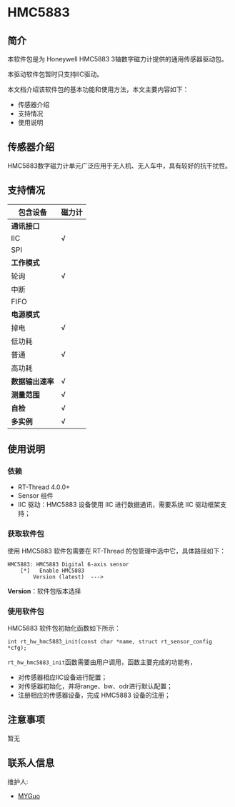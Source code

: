 # HMC5883

## 简介

本软件包是为 Honeywell HMC5883 3轴数字磁力计提供的通用传感器驱动包。

本驱动软件包暂时只支持IIC驱动。

本文档介绍该软件包的基本功能和使用方法，本文主要内容如下：

- 传感器介绍
- 支持情况
- 使用说明

## 传感器介绍

HMC5883数字磁力计单元广泛应用于无人机、无人车中，具有较好的抗干扰性。

## 支持情况

| 包含设备         |  磁力计  | 
| ---------------- | -------- |  
| **通讯接口**     |          |  
| IIC              | √        | 
| SPI              |          | 
| **工作模式**     |          |
| 轮询             | √        | 
| 中断             |          | 
| FIFO             |          | 
| **电源模式**     |          | 
| 掉电             | √        | 
| 低功耗           |          | 
| 普通             | √        | 
| 高功耗           |          |
| **数据输出速率** | √        | 
| **测量范围**     | √        | 
| **自检**         | √        | 
| **多实例**       | √        |  

## 使用说明

### 依赖

- RT-Thread 4.0.0+
- Sensor 组件
- IIC 驱动：HMC5883 设备使用 IIC 进行数据通讯，需要系统 IIC 驱动框架支持；

### 获取软件包

使用 HMC5883 软件包需要在 RT-Thread 的包管理中选中它，具体路径如下：

```
HMC5883: HMC5883 Digital 6-axis sensor
    [*]   Enable HMC5883 
        Version (latest)  --->
```
**Version**：软件包版本选择

### 使用软件包

HMC5883 软件包初始化函数如下所示：

```
int rt_hw_hmc5883_init(const char *name, struct rt_sensor_config *cfg);
```

`rt_hw_hmc5883_init`函数需要由用户调用，函数主要完成的功能有，

- 对传感器相应IIC设备进行配置；
- 对传感器初始化，并将range、bw、odr进行默认配置；
- 注册相应的传感器设备，完成 HMC5883 设备的注册；


## 注意事项

暂无

## 联系人信息

维护人:

- [MYGuo](https://github.com/gmyFighting)
